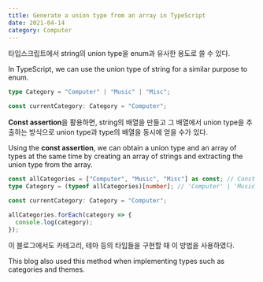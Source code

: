 ```yaml
---
title: Generate a union type from an array in TypeScript
date: 2021-04-14
category: Computer
---
```


타입스크립트에서 string의 union type을 enum과 유사한 용도로 쓸 수 있다.

In TypeScript, we can use the union type of string for a similar purpose to enum.

```typescript
type Category = "Computer" | "Music" | "Misc";

const currentCategory: Category = "Computer";
```

**Const assertion**을 활용하면, string의 배열을 만들고 그 배열에서 union type을 추출하는 방식으로 union type과 type의 배열을 동시에 얻을 수가 있다.

Using the **const assertion**, we can obtain a union type and an array of types at the same time by creating an array of strings and extracting the union type from the array.

```typescript
const allCategories = ["Computer", "Music", "Misc"] as const; // Const assertion.
type Category = (typeof allCategories)[number]; // 'Computer' | 'Music' | 'Misc'.

const currentCategory: Category = "Computer";

allCategories.forEach(category => {
  console.log(category);
});
```

이 블로그에서도 카테고리, 테마 등의 타입들을 구현할 때 이 방법을 사용하였다.

This blog also used this method when implementing types such as categories and themes.
